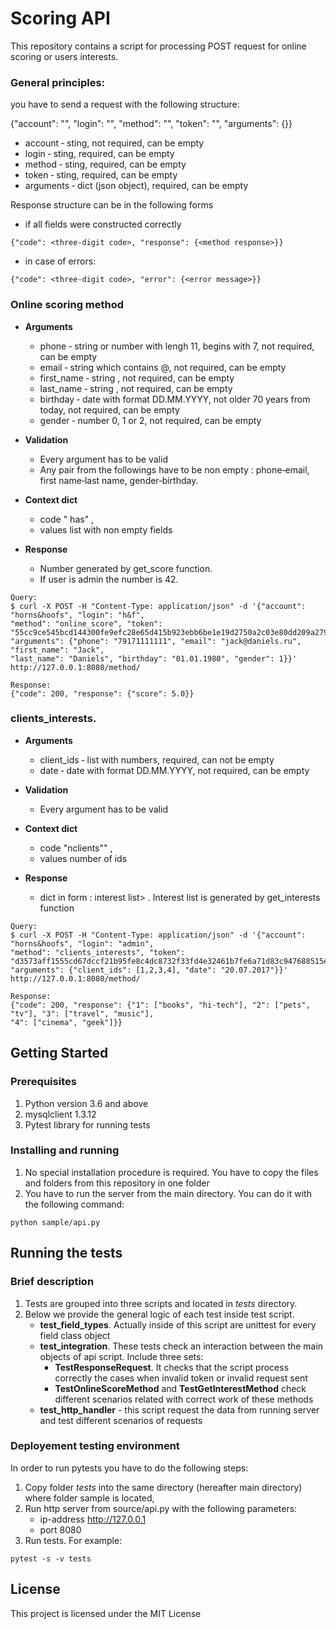 # Scoring API

This repository contains a script for processing POST request for online scoring or users interests.

### General principles:

you have to send a request with the following structure:

{"account": "<company name>", "login": "<user login>", "method": "<method name>", "token":
"<auth token>", "arguments": {<dict with special arguments>}}
- account ‑ sting, not required, can be empty
- login ‑ sting, required, can be empty
- method ‑ sting, required, can be empty
- token ‑ sting, required, can be empty
- arguments ‑ dict (json object), required, can be empty

Response structure can be in the following forms

- if all fields were constructed correctly

```
{"code": <three-digit code>, "response": {<method response>}}

```

- in case of errors:

```
{"code": <three-digit code>, "error": {<error message>}}
```

### Online scoring method

- **Arguments**

    - phone ‑ string or number with lengh 11, begins with 7, not required, can be empty
    - email ‑ string which contains @, not required, can be empty
    - first_name ‑ string , not required, can be empty
    - last_name ‑ string , not required, can be empty
    - birthday ‑ date with format DD.MM.YYYY, not older 70 years from today, not required, can be empty
    - gender ‑ number 0, 1 or 2, not required, can be empty

- **Validation** 
    - Every argument has to be valid 
    - Any pair from the followings have to be non empty : phone‑email, first name‑last name, gender‑birthday.

- **Context dict** 
    - code " has" , 
    - values list with non empty fields

- **Response**
    - Number generated by get_score function. 
    - If user is admin the number is 42.

```
Query: 
$ curl -X POST -H "Content-Type: application/json" -d '{"account": "horns&hoofs", "login": "h&f",
"method": "online_score", "token":
"55cc9ce545bcd144300fe9efc28e65d415b923ebb6be1e19d2750a2c03e80dd209a27954dca045e5bb12418e7d89b6d718a9e35af3
"arguments": {"phone": "79171111111", "email": "jack@daniels.ru", "first_name": "Jack",
"last_name": "Daniels", "birthday": "01.01.1980", "gender": 1}}' http://127.0.0.1:8080/method/

Response:
{"code": 200, "response": {"score": 5.0}}
```


### clients_interests.

- **Arguments**

    - client_ids ‑ list with numbers, required, can not be empty
    - date ‑ date with format DD.MM.YYYY, not required, can be empty

- **Validation** 
    - Every argument has to be valid 
    
- **Context dict** 
    - code "nclients"" , 
    - values number of ids

- **Response**
    - dict in form <client id>: interest list> . Interest list is generated by get_interests function

```
Query: 
$ curl -X POST -H "Content-Type: application/json" -d '{"account": "horns&hoofs", "login": "admin",
"method": "clients_interests", "token":
"d3573aff1555cd67dccf21b95fe8c4dc8732f33fd4e32461b7fe6a71d83c947688515e36774c00fb630b039fe2223c991f045f13f2
"arguments": {"client_ids": [1,2,3,4], "date": "20.07.2017"}}' http://127.0.0.1:8080/method/

Response:
{"code": 200, "response": {"1": ["books", "hi-tech"], "2": ["pets", "tv"], "3": ["travel", "music"],
"4": ["cinema", "geek"]}}
```

## Getting Started

### Prerequisites

1. Python version 3.6 and above
2. mysqlclient 1.3.12
3. Pytest library for running tests

### Installing and running

1. No special installation procedure is required. You have to copy the files and folders from this repository in one folder
2. You have to run the server from the main directory. You can do it with the following command:

```
python sample/api.py

```

## Running the tests

### Brief description

1. Tests are grouped into three scripts and located in _tests_ directory. 
2. Below we provide the general logic of each test inside test script.
    * **test_field_types**. Actually inside of this script are unittest for every field class object     
    * **test_integration**. These tests check an interaction between the main objects of api script. Include three sets:
        * **TestResponseRequest**. It checks that the script process correctly the cases when invalid token or invalid request sent
        * **TestOnlineScoreMethod** and **TestGetInterestMethod** check different scenarios related with correct work of these methods
    * **test_http_handler** - this script request the data from running server and test different scenarios of requests

### Deployement testing environment
In order to run pytests you have to do the following steps:
1. Copy folder _tests_ into the same directory (hereafter main directory) where folder sample is located, 
2. Run http server from source/api.py with the following parameters:
    - ip-address http://127.0.0.1
    - port 8080
2. Run tests. For example:

```
pytest -s -v tests

```


## License

This project is licensed under the MIT License
